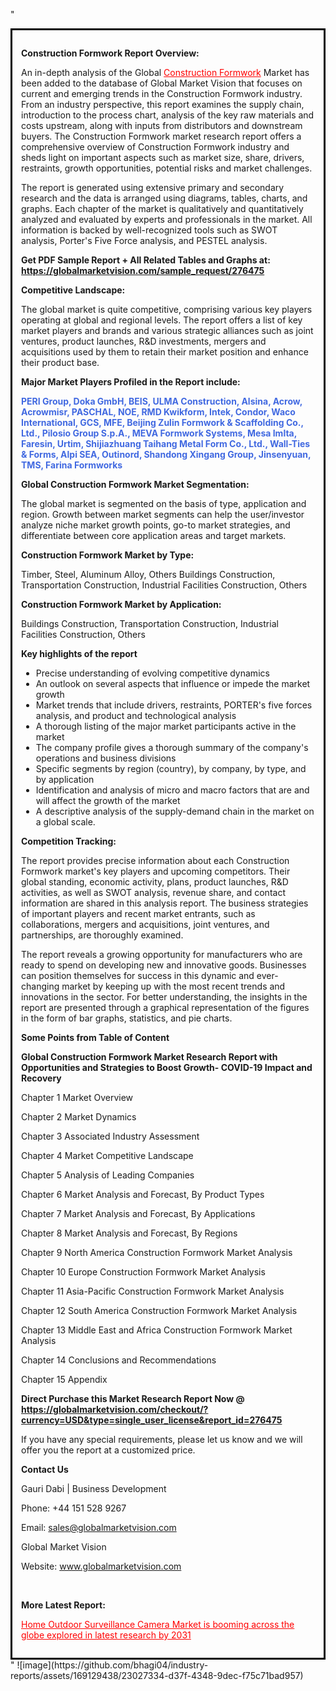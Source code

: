 "<div style='border: 3px solid black; padding: 1em;'>

<strong>Construction Formwork Report Overview:</strong>

An in-depth analysis of the Global <a style='color: #ff0000;' href='https://globalmarketvision.com/reports/global-construction-formwork-market/276475'>Construction Formwork</a> Market has been added to the database of Global Market Vision that focuses on current and emerging trends in the Construction Formwork industry. From an industry perspective, this report examines the supply chain, introduction to the process chart, analysis of the key raw materials and costs upstream, along with inputs from distributors and downstream buyers. The Construction Formwork market research report offers a comprehensive overview of Construction Formwork industry and sheds light on important aspects such as market size, share, drivers, restraints, growth opportunities, potential risks and market challenges.

The report is generated using extensive primary and secondary research and the data is arranged using diagrams, tables, charts, and graphs. Each chapter of the market is qualitatively and quantitatively analyzed and evaluated by experts and professionals in the market. All information is backed by well-recognized tools such as SWOT analysis, Porter's Five Force analysis, and PESTEL analysis.

<strong>Get PDF Sample Report + All Related Tables and Graphs at</strong><strong>:</strong><strong> <a style='color: #ff0000;' href='https://globalmarketvision.com/sample_request/276475?utm_source=linkedinPulse&utm_medium=SN&utm_campaign=SN'><strong>https://globalmarketvision.com/sample_request/276475</strong></a></strong>

<strong>Competitive Landscape:</strong>

The global market is quite competitive, comprising various key players operating at global and regional levels. The report offers a list of key market players and brands and various strategic alliances such as joint ventures, product launches, R&amp;D investments, mergers and acquisitions used by them to retain their market position and enhance their product base.

<strong>Major Market Players Profiled in the Report include:</strong>

<strong style='color: #4169e1;'>PERI Group, Doka GmbH, BEIS, ULMA Construction, Alsina, Acrow, Acrowmisr, PASCHAL, NOE, RMD Kwikform, Intek, Condor, Waco International, GCS, MFE, Beijing Zulin Formwork & Scaffolding Co., Ltd., Pilosio Group S.p.A., MEVA Formwork Systems, Mesa Imlta, Faresin, Urtim, Shijiazhuang Taihang Metal Form Co., Ltd., Wall-Ties & Forms, Alpi SEA, Outinord, Shandong Xingang Group, Jinsenyuan, TMS, Farina Formworks</strong>

<strong>Global Construction Formwork Market Segmentation:</strong>

The global market is segmented on the basis of type, application and region. Growth between market segments can help the user/investor analyze niche market growth points, go-to market strategies, and differentiate between core application areas and target markets.

<strong>Construction Formwork Market by Type</strong><strong>:</strong>

Timber, Steel, Aluminum Alloy, Others Buildings Construction, Transportation Construction, Industrial Facilities Construction, Others

<strong>Construction Formwork Market by</strong><strong> Application:</strong>

Buildings Construction, Transportation Construction, Industrial Facilities Construction, Others

<strong>Key highlights of the report</strong>
<ul>
  <li>Precise understanding of evolving competitive dynamics</li>
  <li>An outlook on several aspects that influence or impede the market growth</li>
  <li>Market trends that include drivers, restraints, PORTER's five forces analysis, and product and technological analysis</li>
  <li>A thorough listing of the major market participants active in the market</li>
  <li>The company profile gives a thorough summary of the company's operations and business divisions</li>
  <li>Specific segments by region (country), by company, by type, and by application</li>
  <li>Identification and analysis of micro and macro factors that are and will affect the growth of the market</li>
  <li>A descriptive analysis of the supply-demand chain in the market on a global scale.</li>
</ul>
<strong>Competition Tracking:</strong>

The report provides precise information about each Construction Formwork market's key players and upcoming competitors. Their global standing, economic activity, plans, product launches, R&amp;D activities, as well as SWOT analysis, revenue share, and contact information are shared in this analysis report. The business strategies of important players and recent market entrants, such as collaborations, mergers and acquisitions, joint ventures, and partnerships, are thoroughly examined.

The report reveals a growing opportunity for manufacturers who are ready to spend on developing new and innovative goods. Businesses can position themselves for success in this dynamic and ever-changing market by keeping up with the most recent trends and innovations in the sector. For better understanding, the insights in the report are presented through a graphical representation of the figures in the form of bar graphs, statistics, and pie charts.

<strong>Some Points from Table of Content</strong>

<strong>Global Construction Formwork Market Research Report with Opportunities and Strategies to Boost Growth- COVID-19 Impact and Recovery</strong>

Chapter 1 Market Overview

Chapter 2 Market Dynamics

Chapter 3 Associated Industry Assessment

Chapter 4 Market Competitive Landscape

Chapter 5 Analysis of Leading Companies

Chapter 6 Market Analysis and Forecast, By Product Types

Chapter 7 Market Analysis and Forecast, By Applications

Chapter 8 Market Analysis and Forecast, By Regions

Chapter 9 North America Construction Formwork Market Analysis

Chapter 10 Europe Construction Formwork Market Analysis

Chapter 11 Asia-Pacific Construction Formwork Market Analysis

Chapter 12 South America Construction Formwork Market Analysis

Chapter 13 Middle East and Africa Construction Formwork Market Analysis

Chapter 14 Conclusions and Recommendations

Chapter 15 Appendix

<strong>Direct Purchase this Market Research Report Now @ <a style='color: #ff0000;' href='https://globalmarketvision.com/checkout/?currency=USD&type=single_user_license&report_id=276475?utm_source=linkedinPulse&utm_medium=SN&utm_campaign=SN'><strong>https://globalmarketvision.com/checkout/?currency=USD&type=single_user_license&report_id=276475</strong></a></strong>

If you have any special requirements, please let us know and we will offer you the report at a customized price.
<p id='ember58' class='ember-view reader-content-blocks__paragraph'><strong>Contact Us</strong></p>
<p id='ember59' class='ember-view reader-content-blocks__paragraph'>Gauri Dabi | Business Development</p>
<p id='ember60' class='ember-view reader-content-blocks__paragraph'>Phone: +44 151 528 9267</p>
Email: <a href='mailto:sales@globalmarketvision.com'>sales@globalmarketvision.com</a>

Global Market Vision

Website: <a href='http://www.globalmarketvision.com/'>www.globalmarketvision.com</a>

&nbsp;

<strong>More Latest Report:</strong>

<a style='color: #ff0000;' href='https://www.linkedin.com/pulse/home-outdoor-surveillance-camera-market-booming-across-disha-raut-mm4ef/?published=t'>Home Outdoor Surveillance Camera Market is booming across the globe explored in latest research by 2031</a>

</div>"
![image](https://github.com/bhagi04/industry-reports/assets/169129438/23027334-d37f-4348-9dec-f75c71bad957)
